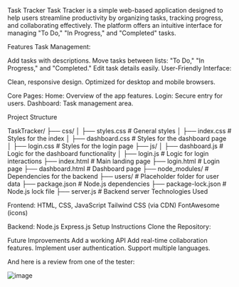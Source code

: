 Task Tracker
Task Tracker is a simple web-based application designed to help users streamline productivity by organizing tasks, tracking progress, and collaborating effectively. The platform offers an intuitive interface for managing "To Do," "In Progress," and "Completed" tasks.

Features
Task Management:

Add tasks with descriptions.
Move tasks between lists: "To Do," "In Progress," and "Completed."
Edit task details easily.
User-Friendly Interface:

Clean, responsive design.
Optimized for desktop and mobile browsers.

Core Pages:
Home: Overview of the app features.
Login: Secure entry for users.
Dashboard: Task management area.

Project Structure

TaskTracker/
├── css/
│   ├── styles.css      # General styles
│   ├── index.css      # Styles for the index
│   ├── dashboard.css   # Styles for the dashboard page
│   ├── login.css       # Styles for the login page
├── js/
│   ├── dashboard.js    # Logic for the dashboard functionality
│   ├── login.js        # Logic for login interactions
├── index.html          # Main landing page
├── login.html          # Login page
├── dashboard.html      # Dashboard page
├── node_modules/           # Dependencies for the backend
├── users/                  # Placeholder folder for user data
├── package.json            # Node.js dependencies
├── package-lock.json       # Node.js lock file
├── server.js               # Backend server
Technologies Used

Frontend:
HTML, CSS, JavaScript
Tailwind CSS (via CDN)
FontAwesome (icons)

Backend:
Node.js
Express.js
Setup Instructions
Clone the Repository:

Future Improvements
Add a working API
Add real-time collaboration features.
Implement user authentication.
Support multiple languages.


And here is a review from one of the tester:

![image](https://github.com/user-attachments/assets/9c558921-25b7-4272-9728-3b3107c59589)
